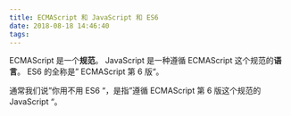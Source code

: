 ```yaml
---
title: ECMAScript 和 JavaScript 和 ES6
date: 2018-08-18 14:46:40
tags:
---
```

ECMAScript 是一个**规范**。
JavaScript 是一种遵循 ECMAScript 这个规范的**语言**。
ES6 的全称是” ECMAScript 第 6 版“。

通常我们说”你用不用 ES6 “，是指”遵循 ECMAScript 第 6 版这个规范的 JavaScript “。